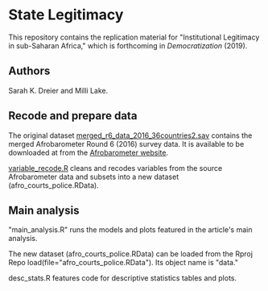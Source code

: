 # State Legitimacy
This repository contains the replication material for "Institutional Legitimacy in sub-Saharan Africa," which is forthcoming in *Democratization* (2019). 

## Authors
Sarah K. Dreier and Milli Lake.

## Recode and prepare data

The original dataset [merged_r6_data_2016_36countries2.sav](http://afrobarometer.org/sites/default/files/data/round-6/merged_r6_data_2016_36countries2.sav) contains the merged Afrobarometer Round 6 (2016) survey data. It is available to be downloaded at from the [Afrobarometer website](http://afrobarometer.org).

[variable_recode.R](source/variable_recode.R) cleans and recodes variables from the source Afrobarometer data and subsets into a new dataset (afro_courts_police.RData).

## Main analysis

"main_analysis.R" runs the models and plots featured in the article's main analysis. 

The new dataset (afro_courts_police.RData) can be loaded from the Rproj Repo load(file="afro_courts_police.RData"). Its object name is "data."

desc_stats.R features code for descriptive statistics tables and plots.


